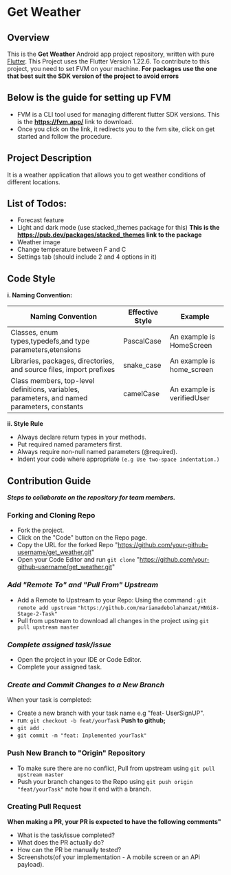 # Get Weather
  ## Overview 
  This is the **Get Weather** Android app project repository, written with pure [Flutter](https://flutter.dev/). This Project uses the Flutter Version 1.22.6. To contribute to this project, you need to set FVM on your machine. 
  **For packages use the one that best suit the SDK version of the project to avoid errors**

  ## Below is the guide for setting up FVM 
  * FVM is a CLI tool used for managing different flutter SDK versions. This is the **https://fvm.app/** link to download.
  * Once you click on the link, it redirects you to the fvm site, click on get started and follow the procedure. 
  
  
  ## Project Description
  It is a weather application that allows you to get weather conditions of different locations.

  ## List of Todos:
  * Forecast feature
  * Light and dark mode (use stacked_themes package for this)
    **This is the https://pub.dev/packages/stacked_themes link to the package**
  * Weather image
  * Change temperature between F and C
  * Settings tab (should include 2 and 4 options in it)

  ## Code Style
  **i. Naming Convention:**

|Naming Convention|Effective Style|Example|   
|-----------------|---------------|-------|
|Classes, enum types,typedefs,and type parameters,etensions|PascalCase|An example is HomeScreen|
|Libraries, packages, directories, and source files, import prefixes|snake_case|An example is home_screen|
|Class members, top-level definitions, variables, parameters, and named parameters, constants|camelCase|An example is verifiedUser|


   
  **ii. Style Rule**
   * Always declare return types in your methods.
   * Put required named parameters first.
   * Always require non-null named parameters (@required).
   * Indent your code where appropriate `(e.g Use two-space indentation.)`
      
   
 
  ## Contribution Guide
  **_Steps to collaborate on the repository for team members._**
  ### Forking and Cloning Repo
  * Fork the project.  
  * Click on the "Code" button on the Repo page.
  * Copy the URL for the forked Repo "https://github.com/your-github-username/get_weather.git"
  * Open your Code Editor and  run `git clone` "https://github.com/your-github-username/get_weather.git"
  
  ### _Add "Remote To" and "Pull From" Upstream_
  * Add a Remote to Upstream to your Repo:
      Using the command : `git remote add upstream` ` "https://github.com/mariamadebolahamzat/HNGi8-Stage-2-Task" ` 
  * Pull from upstream to download all changes in the project using `git pull upstream master`


  ### _Complete assigned task/issue_
  * Open the project in your IDE or Code Editor.
  * Complete your assigned task.


  ### _Create and Commit Changes to a New Branch_
  When your task is completed:
  * Create a new branch with your task name e.g "feat- UserSignUP". 
  * run: `git checkout -b feat/yourTask`
  **Push to github;**
  * `git add .`
  * `git commit -m "feat: Inplemented yourTask"`
  
  ### Push New Branch to "Origin" Repository
  * To make sure there are no conflict, Pull from upstream using `git pull upstream master`
  * Push your branch changes to the Repo using `git push origin "feat/yourTask"` note how it end with a branch.

  ### Creating Pull Request
  **When making a PR, your PR is expected to have the following comments"**
  * What is the task/issue completed?
  * What does the PR actually do?
  * How can the PR be manually tested?
  * Screenshots(of your implementation - A mobile screen or an APi payload). 


 
